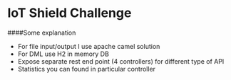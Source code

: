 # IoT Shield Challenge
####Some explanation
* For file input/output I use apache camel solution
* For DML use H2 in memory DB
* Expose separate rest end point (4 controllers) for 
  different type of API  
* Statistics you can found in particular controller

